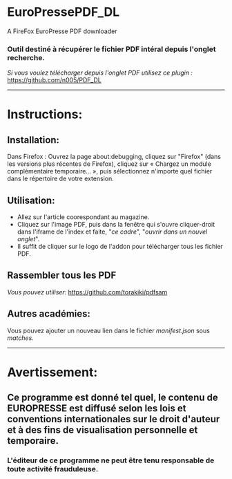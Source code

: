 # EuroPressePDF_DL
A FireFox EuroPresse PDF downloader

### Outil destiné à récupérer le fichier PDF intéral depuis l'onglet recherche.
*Si vous voulez télécharger depuis l'onglet PDF utilisez ce plugin :* https://github.com/n005/PDF_DL  

---
# Instructions:
## Installation:
Dans Firefox : Ouvrez la page about:debugging, cliquez sur "Firefox" (dans les versions plus récentes de Firefox), cliquez sur « Chargez un module complémentaire temporaire… », puis sélectionnez n'importe quel fichier dans le répertoire de votre extension.

## Utilisation:
* Allez sur l'article coorespondant au magazine.
* Cliquez sur l'image PDF, puis dans la fenêtre qui s'ouvre cliquer-droit dans l'iframe de l'index et faite, "*ce cadre*", "*ouvrir dans un nouvel onglet*".
* Il suffit de cliquer sur le logo de l'addon pour télécharger tous les fichier PDF.

## Rassembler tous les PDF
*Vous pouvez utiliser:* https://github.com/torakiki/pdfsam

## Autres académies:
Vous pouvez ajouter un nouveau lien dans le fichier *manifest.json* sous *matches*.

---
# Avertissement:
## Ce programme est donné tel quel, le contenu de EUROPRESSE est diffusé selon les lois et conventions internationales sur le droit d'auteur et à des fins de visualisation personnelle et temporaire.
### L'éditeur de ce programme ne peut être tenu responsable de toute activité frauduleuse.
